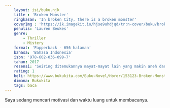 ```yaml
---
    layout: isi/buku.njk
    title : 'Broken Monster'
    ringkasan: 'In broken City, there is a broken monster'
    coverImg : 'https://ik.imagekit.io/hjse9uhdjqd/tr:n-cover/buku/brokenMonster_a9AQJlUpw.jpg'
    penulis: 'Lauren Beukes'
    genre: 
        - Thriller
        - Mistery
    format: 'Papperback - 656 halaman'
    bahasa: 'Bahasa Indonesia'
    isbn: '978-602-036-099-7'
    tahun: 2017
    resensi: 'Seiring ditemukannya mayat-mayat lain yang makin aneh dan meresahkan, bagaimana kota itu bisa tetap berpegang pada realitas yang saat ini pun telah nyaris hancur? .'
    rating: 1
    beli: https://www.bukukita.com/Buku-Novel/Horor/153123-Broken-Monsters-Monster-Monster-Rusak.html
    dimana: Bukukita
    tags: baca
---
```


Saya sedang mencari motivasi dan waktu luang untuk membacanya. 

